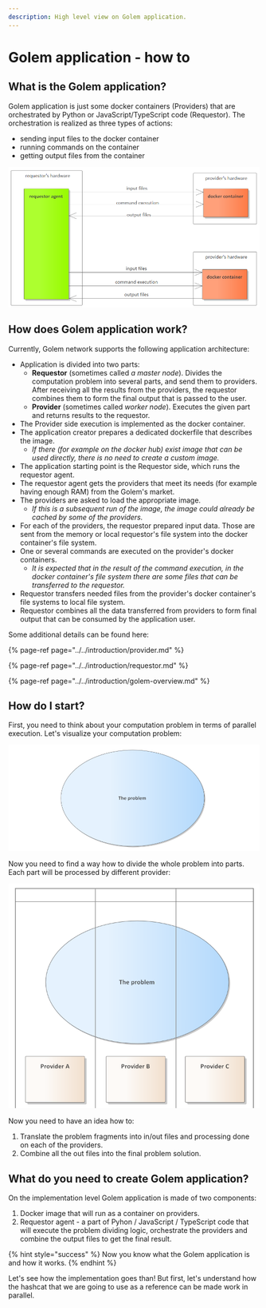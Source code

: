 ```yaml
---
description: High level view on Golem application.
---
```


# Golem application - how to

## What is the Golem application?

Golem application is just some docker containers \(Providers\) that are orchestrated by Python or JavaScript/TypeScript code \(Requestor\). The orchestration is realized as three types of actions: 

* sending input files to the docker container
* running commands on the container
* getting output files from the container 

![](../../.gitbook/assets/image%20%281%29.png)

## How does Golem application work?

Currently, Golem network supports the following application architecture:

* Application is divided into two parts:
  * **Requestor** \(sometimes called _a_ _master node_\). Divides the computation problem into several parts, and send them to providers. After receiving all the results from the providers, the requestor combines them to form the final output that is passed to the user.
  * **Provider** \(sometimes called _worker node_\). Executes the given part and returns results to the requestor.
* The Provider side execution is implemented as the docker container.
* The application creator prepares a dedicated dockerfile that describes the image. 
  * _If there \(for example on the docker hub\) exist image that can be used directly, there is no need to create a custom image._
* The application starting point is the Requestor side, which runs the requestor agent.
* The requestor agent gets the providers that meet its needs \(for example having enough RAM\) from the Golem's market. 
* The providers are asked to load the appropriate image. 
  * _If this is a subsequent run of the image, the image could already be cached by some of the providers._ 
* For each of the providers, the requestor prepared input data. Those are sent from the memory or local requestor's file system into the docker container's file system.
* One or several commands are executed on the provider's docker containers.
  * _It is expected that in the result of the command execution, in the docker container's file system there are some files that can be transferred to the requestor._
* Requestor transfers needed files from the provider's docker container's file systems to local file system.
* Requestor combines all the data transferred from providers to form final output that can be consumed by the application user.

Some additional details can be found here:

{% page-ref page="../../introduction/provider.md" %}

{% page-ref page="../../introduction/requestor.md" %}

{% page-ref page="../../introduction/golem-overview.md" %}

## How do I start?

First, you need to think about your computation problem in terms of parallel execution. Let's visualize your computation problem:

![](../../.gitbook/assets/image%20%288%29.png)

Now you need to find a way how to divide the whole problem into parts. Each part will be processed by different provider:

![](../../.gitbook/assets/image%20%287%29.png)

Now you need to have an idea how to:

1. Translate the problem fragments into in/out files and processing done on each of the providers.
2. Combine all the out files into the final problem solution.

## What do you need to create Golem application?

On the implementation level Golem application is made of two components:

1. Docker image that will run as a container on providers.
2. Requestor agent - a part of Pyhon / JavaScript / TypeScript code that will execute the problem dividing logic, orchestrate the providers and combine the output files to get the final result.

{% hint style="success" %}
Now you know what the Golem application is and how it works. 
{% endhint %}

Let's see how the implementation goes than! But first, let's understand how the hashcat that we are going to use as a reference can be made work in parallel.

